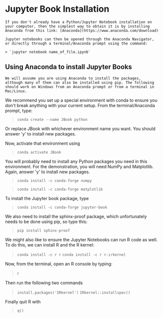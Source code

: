 # Jupyter Book Installation

```{note}
If you don't already have a Python/Jupyter Notebook installation on your computer, then the simplest way to obtain it is by installing Anaconda from this link: [Anaconda](https://www.anaconda.com/download)

Jupyter notebooks can then be opened through the Anaconda Navigator, or directly through a terminal/Anaconda prompt using the command:

> `jupyter notebook name_of_file.ipynb`

```

## Using Anaconda to install Jupyter Books

```{note}
We will assume you are using Anaconda to install the packages, although many of them can also be installed using pip. The following should work on Windows from an Anaconda prompt or from a terminal in Mac/Linux.
```

We recommend you set up a special environment with conda to ensure you don't break anything with your current setup. From the terminal/Anaconda prompt, type:

> `conda create --name JBook python`

Or replace JBook with whichever environment name you want. You should answer 'y' to install new packages.

Now, activate that environment using

> `conda activate JBook`

You will probably need to install any Python packages you need in this environment. For the demonstration, you will need NumPy and Matplotlib. Again, answer 'y' to install new packages.

> `conda install -c conda-forge numpy`

> `conda install -c conda-forge matplotlib`

To install the Jupyter book package, type

> `conda install -c conda-forge jupyter-book`

We also need to install the sphinx-proof package, which unfortunately needs to be done using pip, so type this:

> `pip install sphinx-proof`

We might also like to ensure the Jupyter Notebooks can run R code as well. To do this, we can install R and the R kernel:

>  `conda install -c r r`
>  `conda install -c r r-irkernel`

Now, from the terminal, open an R console by typing:

> r

Then run the following two commands

> `install.packages('IRkernel')`
> `IRkernel::installspec()`

Finally quit R with 

> `q()`